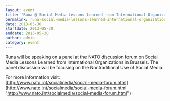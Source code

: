 ```yaml
---
layout: event
title: "Runa @ Social Media Lessons Learned from International Organizations, Brussels"
permalink: runa-social-media-lessons-learned-international-organizations-brussels
date: 2013-05-30
startdate: 2013-05-30
enddate: 2013-05-30
author: admin
category: event
---
```


Runa will be speaking on a panel at the NATO discussion forum on Social Media Lessons Learned from International Organizations in Brussels. The panel discussion will be focusing on the Nontraditional Use of Social Media.

For more information visit:  
 [http://www.nato.int/socialmedia/social-media-forum.html](http://www.nato.int/socialmedia/social-media-forum.html "http://www.nato.int/socialmedia/social-media-forum.html")

